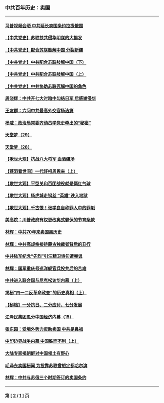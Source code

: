 ### 中共百年历史：卖国
---
#### [习普视频会晤 中共延长卖国条约拉拢俄国](../../pages/nf1176117/n13060971.md?11050430) 
#### [【中共党史】苏联扶共侵华阴谋的大揭发](../../pages/nf1176117/n13056050.md?11050430) 
#### [【中共党史】配合苏联肢解中国 分裂新疆](../../pages/nf1176117/n13040700.md?11050430) 
#### [【中共党史】中共配合苏联肢解中国（下）](../../pages/nf1176117/n13035660.md?11050430) 
#### [【中共党史】中共配合苏联肢解中国（上）](../../pages/nf1176117/n13030262.md?11050430) 
#### [【中共党史】中共协助苏联瓦解中国的角色](../../pages/nf1176117/n13018109.md?11050430) 
#### [周晓辉：中共开七大时暗中勾结日军 后感谢侵华](../../pages/nf1176117/n12921960.md?11050430) 
#### [王友群：六问中共最高外交官杨洁篪](../../pages/nf1176117/n12836495.md?11050430) 
#### [杨威：政治局常委齐动员学党史牵出的“秘密”](../../pages/nf1176117/n12764642.md?11050430) 
#### [天堂梦（29）](../../pages/nf1176117/n12408465.md?11050430) 
#### [天堂梦（28）](../../pages/nf1176117/n12408309.md?11050430) 
#### [【欺世大观】抗战八大将军 血洒疆场](../../pages/nf1176117/n12357044.md?11050430) 
#### [【薇羽看世间】一代奸相周恩来（上）](../../pages/nf1176117/n12401109.md?11050430) 
#### [【欺世大观】平型关和百团战役就是俩红气球](../../pages/nf1176117/n12359157.md?11050430) 
#### [【欺世大观】杨虎城走钢丝 “英雄”跌入地狱](../../pages/nf1176117/n12358840.md?11050430) 
#### [【欺世大观】千古恨！张学良自称罪人中的罪魁](../../pages/nf1176117/n12358629.md?11050430) 
#### [美高院：川普政府有权更改奥式健保的节育条款](../../pages/nf1176117/n12242171.md?11050430) 
#### [林辉：中共70年来卖国黑历史](../../pages/nf1176117/n11552181.md?11050430) 
#### [林辉：中共高规格接待蒙古独裁者背后的丑行](../../pages/nf1176117/n11225005.md?11050430) 
#### [中共陆军纪念“先烈”引汪精卫诗句遭嘲讽](../../pages/nf1176117/n11153345.md?11050430) 
#### [林辉：国军重庆号巡洋舰官兵投共后的苦难](../../pages/nf1176117/n10997801.md?11050430) 
#### [中共进入联合国与尼克松访华内幕（上）](../../pages/nf1176117/n10138788.md?11050430) 
#### [揭秘“四一二反革命政变”的历史真相（上）](../../pages/nf1176117/n9996650.md?11050430) 
#### [【秘档】一分抗日、二分应付、七分发展](../../pages/nf1176117/n9331484.md?11050430) 
#### [江泽民集团瓜分中国经济内幕（15）](../../pages/nf1176117/n9268584.md?11050430) 
#### [张东园：受境外势力资助卖国 中共是鼻祖](../../pages/nf1176117/n9272480.md?11050430) 
#### [中印边界战争内幕 中国胜而不利（上）](../../pages/nf1176117/n9252458.md?11050430) 
#### [大陆专家揭朝鲜对中国领土有野心](../../pages/nf1176117/n9074056.md?11050430) 
#### [毛泽东卖国秘闻 为投靠苏联曾想定都哈尔滨](../../pages/nf1176117/n9058631.md?11050430) 
#### [林辉：中共与苏俄三个时期签订的卖国条约](../../pages/nf1176117/n9036062.md?11050430) 

---
#### 第 [ [2](./2.md?11050430) / [1](./1.md?11050430) ] 页
